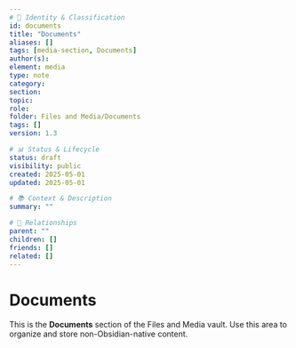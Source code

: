 ```yaml
---
# 📄 Identity & Classification
id: documents
title: "Documents"
aliases: []
tags: [media-section, Documents]
author(s):
element: media
type: note
category:
section:
topic:
role:
folder: Files and Media/Documents
tags: []
version: 1.3

# 📊 Status & Lifecycle
status: draft
visibility: public
created: 2025-05-01
updated: 2025-05-01

# 📚 Context & Description
summary: ""

# 🧱 Relationships
parent: ""
children: []
friends: []
related: []
---
```


# Documents

This is the **Documents** section of the Files and Media vault.
Use this area to organize and store non-Obsidian-native content.
